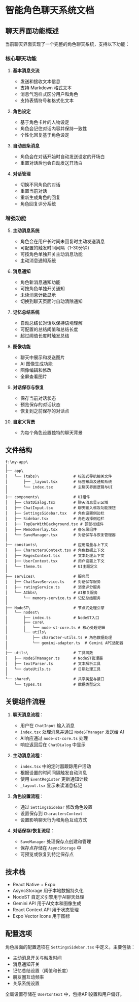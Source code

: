 # 智能角色聊天系统文档

## 聊天界面功能概述

当前聊天界面实现了一个完整的角色聊天系统，支持以下功能：

### 核心聊天功能

1. **基本消息交流**
   - 发送和接收文本信息
   - 支持 Markdown 格式文本
   - 消息气泡样式区分用户和角色
   - 支持表情符号和格式化文本

2. **角色设定**
   - 基于角色卡片的人物设定
   - 角色会记住对话内容并保持一致性
   - 个性化回复基于角色设定

3. **自动首条消息**
   - 角色会在对话开始时自动发送设定的开场白
   - 重置对话后也会自动发送开场白

4. **对话管理**
   - 切换不同角色的对话
   - 重置当前对话
   - 重新生成角色的回复
   - 角色回复评分系统

### 增强功能

5. **主动消息系统**
   - 角色会在用户长时间未回复时主动发送消息
   - 可配置的触发时间间隔（1-30分钟）
   - 可按角色单独开关主动消息功能
   - 主动消息通知系统

6. **消息通知**
   - 角色新消息通知功能
   - 可按角色单独开关通知
   - 未读消息计数显示
   - 切换到聊天页面时自动清除通知

7. **记忆总结系统**
   - 自动总结长对话以保持语境理解
   - 可配置的总结阈值和总结长度
   - 超过阈值长度时触发总结

8. **图像功能**
   - 聊天中展示和发送图片
   - AI 图像生成功能
   - 图像编辑和修改
   - 全屏查看图片

9. **对话保存与恢复**
   - 保存当前对话状态
   - 预览保存的对话状态
   - 恢复到之前保存的对话点

10. **自定义背景**
    - 为每个角色设置独特的聊天背景

## 文件结构

```
f:\my-app\
│
├── app\
│   └── (tabs)\               # 标签式导航相关文件
│       ├── _layout.tsx       # 标签布局及通知系统
│       └── index.tsx         # 主聊天界面逻辑与UI
│
├── components\               # UI组件
│   ├── ChatDialog.tsx        # 聊天消息显示区域
│   ├── ChatInput.tsx         # 聊天输入框及功能按钮
│   ├── SettingsSidebar.tsx   # 角色设置侧边栏
│   ├── Sidebar.tsx           # 角色选择侧边栏
│   ├── TopBarWithBackground.tsx # 顶部栏组件
│   ├── MemoOverlay.tsx       # 备忘录组件
│   └── SaveManager.tsx       # 对话保存与恢复管理器
│
├── constants\                # 应用常量与上下文
│   ├── CharactersContext.tsx # 角色数据上下文
│   ├── RegexContext.tsx      # 文本处理上下文
│   ├── UserContext.tsx       # 用户设置上下文
│   └── theme.ts              # UI主题定义
│
├── services\                 # 服务层
│   ├── ChatSaveService.ts    # 对话保存服务
│   ├── ratingService.ts      # 消息评分服务
│   └── AIbbs\                # AI相关服务
│       └── memory-service.ts # 记忆总结服务
│
├── NodeST\                   # 节点式处理引擎
│   └── nodest\
│       ├── index.ts          # NodeST入口
│       ├── core\
│       │   └── node-st-core.ts # 核心处理逻辑
│       └── utils\
│           ├── character-utils.ts # 角色数据处理
│           └── gemini-adapter.ts  # Gemini API适配器
│
├── utils\                    # 工具函数
│   ├── NodeSTManager.ts      # NodeST管理器
│   ├── textParser.ts         # 文本解析工具
│   └── dateUtils.ts          # 日期处理工具
│
└── shared\                   # 共享类型与接口
    └── types.ts              # 数据类型定义
```

## 关键组件流程

1. **聊天消息流程**：
   - 用户在 `ChatInput` 输入消息
   - `index.tsx` 处理消息并通过 `NodeSTManager` 发送给 AI
   - AI响应通过 `node-st-core.ts` 处理
   - 响应返回后在 `ChatDialog` 中显示

2. **主动消息流程**：
   - `index.tsx` 中的定时器跟踪用户活动
   - 根据设置的时间间隔触发自动消息
   - 使用 `EventRegister` 更新通知计数
   - `_layout.tsx` 显示未读消息标记

3. **角色设置流程**：
   - 通过 `SettingsSidebar` 修改角色设置
   - 设置保存到 `CharactersContext`
   - 设置影响聊天行为和角色互动方式

4. **对话保存/恢复流程**：
   - `SaveManager` 处理保存点创建和管理
   - 保存点存储在 `AsyncStorage` 中
   - 可预览或恢复到特定保存点

## 技术栈

- React Native + Expo
- AsyncStorage 用于本地数据持久化
- NodeST 自定义引擎用于AI聊天处理
- Gemini API 用于AI文本和图像生成
- React Context API 用于状态管理
- Expo Vector Icons 用于图标

## 配置选项

角色层面的配置选项在 `SettingsSidebar.tsx` 中定义，主要包括：

- 主动消息开关与触发时间
- 消息通知开关
- 记忆总结设置（阈值和长度）
- 朋友圈互动频率
- 关系系统设置

全局设置存储在 `UserContext` 中，包括API设置和用户偏好。
